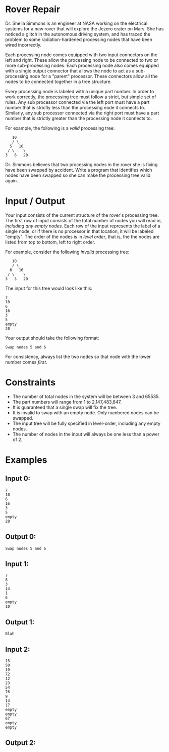 # Rover Repair

Dr. Sheila Simmons is an engineer at NASA working on the electrical systems for a new rover that will explore the Jezero crater on Mars.
She has noticed a glitch in the autonomous driving system, and has traced the problem to some radiation-hardened processing nodes that have been wired incorrectly.

Each processing node comes equipped with two input connectors on the left and right.
These allow the processing node to be connected to two or more sub-processing nodes.
Each processing node also comes equipped with a single output connector that allows the node to act as a sub-processing node for a "parent" processor.
These connectors allow all the nodes to be connected together in a tree structure.

Every processing node is labeled with a unique part number.
In order to work correctly, the processing tree must follow a strict, but simple set of rules.
Any sub processor connected via the left port must have a part number that is strictly less than the processing node it connects to.
Similarly, any sub processor connected via the right port must have a part number that is strictly greater than the processing node it connects to.

For example, the following is a _valid_ processing tree:
```
   10
   / \
  5   16
 / \    \
3   6   20
```

Dr. Simmons believes that two processing nodes in the rover she is fixing have been swapped by accident.
Write a program that identifies which nodes have been swapped so she can make the processing tree valid again.

# Input / Output
Your input consists of the current structure of the rover's processing tree.
The first row of input consists of the total number of nodes you will read in, _including any empty nodes_.
Each row of the input represents the label of a single node, or if there is no processor in that location, it will be labeled "empty".
The order of the nodes is in _level order_, that is, the the nodes are listed from top to bottom, left to right order.

For example, consider the following _invalid_ processing tree:
```
   10
   / \
  6   16
 / \    \
3   5   20
```

The input for this tree would look like this:
```
7
10
6
16
3
5
empty
20
```

Your output should take the following format:
```
Swap nodes 5 and 6
```
For consistency, always list the two nodes so that node with the lower number comes _first_.

# Constraints
* The number of total nodes in the system will be between 3 and 65535.
* The part numbers will range from 1 to 2,147,483,647.
* It is guaranteed that a single swap will fix the tree.
* It is invalid to swap with an empty node. Only numbered nodes can be swapped.
* The input tree will be fully specified in level-order, including any empty nodes.
* The number of nodes in the input will always be one less than a power of 2.

# Examples
## Input 0:

```
7
10
6
16
3
5
empty
20
```

## Output 0:

```
Swap nodes 5 and 6
```

## Input 1:

```
7
8
3
14
1
6
empty
10
```

## Output 1:

```
Blah
```

## Input 2:
```
15
50
19
72
12
23
54
76
9
14
17
empty
empty
67
empty
empty

```

## Output 2:
```
```


